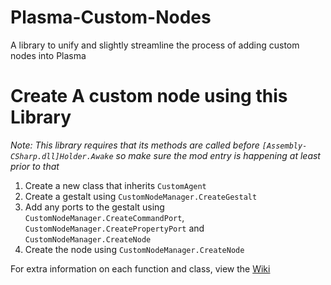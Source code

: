 # Plasma-Custom-Nodes
A library to unify and slightly streamline the process of adding custom nodes into Plasma

# Create A custom node using this Library
*Note: This library requires that its methods are called before `[Assembly-CSharp.dll]Holder.Awake` so make sure the mod entry is happening at least prior to that*

1. Create a new class that inherits `CustomAgent`
2. Create a gestalt using `CustomNodeManager.CreateGestalt`
3. Add any ports to the gestalt using `CustomNodeManager.CreateCommandPort`, `CustomNodeManager.CreatePropertyPort` and `CustomNodeManager.CreateNode`
4. Create the node using `CustomNodeManager.CreateNode`

For extra information on each function and class, view the [Wiki](https://github.com/Plasma-Modding/Plasma-Custom-Nodes/wiki)
